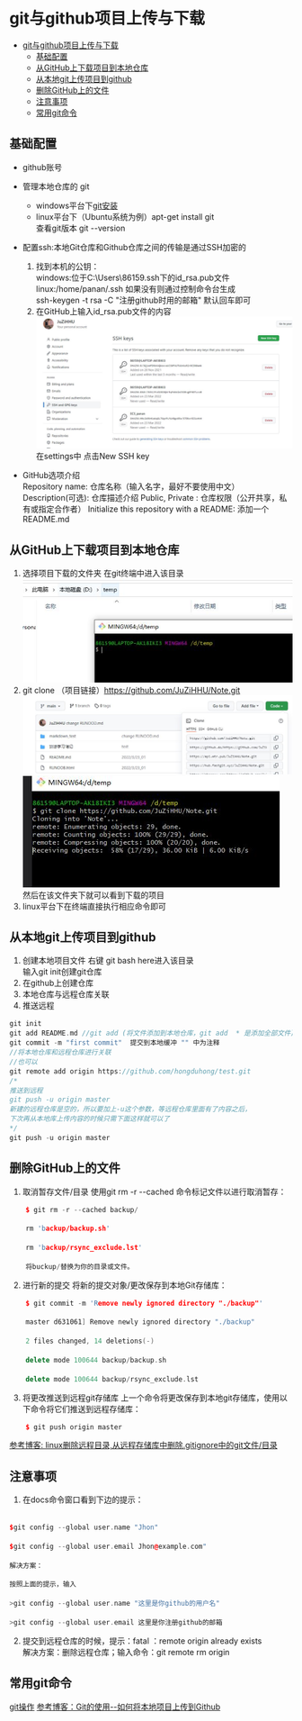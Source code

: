 # git与github项目上传与下载
- [git与github项目上传与下载](#git与github项目上传与下载)
  - [基础配置](#基础配置)
  - [从GitHub上下载项目到本地仓库](#从github上下载项目到本地仓库)
  - [从本地git上传项目到github](#从本地git上传项目到github)
  - [删除GitHub上的文件](#删除github上的文件)
  - [注意事项](#注意事项)
  - [常用git命令](#常用git命令)

## 基础配置
- github账号
- 管理本地仓库的 git
  - windows平台下[git安装](https://zhuanlan.zhihu.com/p/242540359)
  - linux平台下（Ubuntu系统为例）apt-get install git   
    查看git版本 git --version
- 配置ssh:本地Git仓库和Github仓库之间的传输是通过SSH加密的
    1. 找到本机的公钥：  
        windows:位于C:\Users\86159\.ssh下的id_rsa.pub文件  
        linux:/home/panan/.ssh
        如果没有则通过控制命令台生成    
        ssh-keygen -t rsa -C "注册github时用的邮箱" 默认回车即可
    2. 在GitHub上输入id_rsa.pub文件的内容    
       ![ssh](./markdown_test/images/ssh_key.jpg)
       在settings中  点击New SSH key    

- GitHub选项介绍   
    Repository name: 仓库名称（输入名字，最好不要使用中文）
    Description(可选): 仓库描述介绍
    Public, Private : 仓库权限（公开共享，私有或指定合作者）
    Initialize this repository with a README: 添加一个README.md
    
## 从GitHub上下载项目到本地仓库

1.  选择项目下载的文件夹 在git终端中进入该目录   
  ![ssh](./markdown_test/images/02.jpg)
2. git clone （项目链接）https://github.com/JuZiHHU/Note.git  
  ![ssh](./markdown_test/images/03.jpg)    
  ![ssh](./markdown_test/images/04.jpg)  
  然后在该文件夹下就可以看到下载的项目
3. linux平台下在终端直接执行相应命令即可
   

## 从本地git上传项目到github
1. 创建本地项目文件 右键 git bash here进入该目录  
   输入git init创建git仓库
2. 在github上创建仓库
3. 本地仓库与远程仓库关联
4. 推送远程
```c++
git init
git add README.md //git add (将文件添加到本地仓库，git add  * 是添加全部文件)
git commit -m "first commit"  提交到本地缓冲 "" 中为注释
//将本地仓库和远程仓库进行关联
//也可以
git remote add origin https://github.com/hongduhong/test.git
/*
推送到远程 
git push -u origin master
新建的远程仓库是空的，所以要加上-u这个参数，等远程仓库里面有了内容之后，
下次再从本地库上传内容的时候只需下面这样就可以了
*/ 
git push -u origin master
```
## 删除GitHub上的文件

1. 取消暂存文件/目录 使用git rm -r --cached 命令标记文件以进行取消暂存：
```c++
    $ git rm -r --cached backup/

    rm 'backup/backup.sh'

    rm 'backup/rsync_exclude.lst'

    将buckup/替换为你的目录或文件。
```

2. 进行新的提交 将新的提交对象/更改保存到本地Git存储库：
```c++
    $ git commit -m 'Remove newly ignored directory "./backup"'

    master d631061] Remove newly ignored directory "./backup"

    2 files changed, 14 deletions(-)

    delete mode 100644 backup/backup.sh

    delete mode 100644 backup/rsync_exclude.lst
```
3. 将更改推送到远程git存储库 上一个命令将更改保存到本地git存储库，使用以下命令将它们推送到远程存储库：
```c++
    $ git push origin master
```
[参考博客: linux删除远程目录,从远程存储库中删除.gitignore中的git文件/目录](https://blog.csdn.net/weixin_42136791/article/details/116651886)

## 注意事项
1. 在docs命令窗口看到下边的提示：
```c++

$git config --global user.name "Jhon" 

$git config --global user.email Jhon@example.com"

解决方案：

按照上面的提示，输入

>git config --global user.name "这里是你github的用户名" 

>git config --global user.email 这里是你注册github的邮箱
```
2. 提交到远程仓库的时候，提示：fatal ：remote origin already exists  
   解决方案：删除远程仓库；输入命令：git remote rm origin
## 常用git命令
[git操作](https://www.runoob.com/git/git-basic-operations.html)
[参考博客：Git的使用--如何将本地项目上传到Github](https://www.cnblogs.com/du-hong/p/9921214.html)

